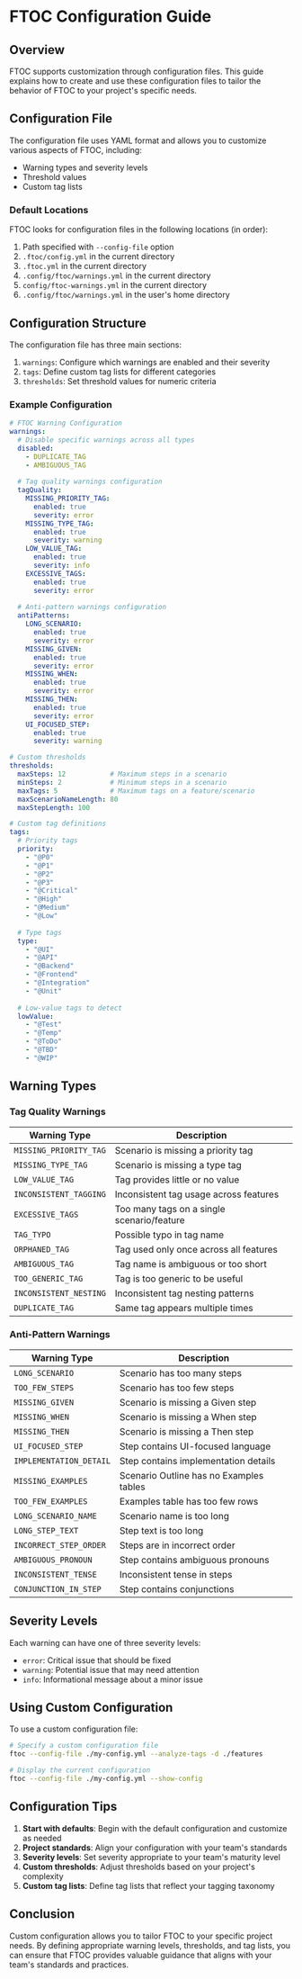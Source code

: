 # FTOC Configuration Guide

## Overview

FTOC supports customization through configuration files. This guide explains how to create and use these configuration files to tailor the behavior of FTOC to your project's specific needs.

## Configuration File

The configuration file uses YAML format and allows you to customize various aspects of FTOC, including:

- Warning types and severity levels
- Threshold values
- Custom tag lists

### Default Locations

FTOC looks for configuration files in the following locations (in order):

1. Path specified with `--config-file` option
2. `.ftoc/config.yml` in the current directory
3. `.ftoc.yml` in the current directory
4. `.config/ftoc/warnings.yml` in the current directory
5. `config/ftoc-warnings.yml` in the current directory
6. `.config/ftoc/warnings.yml` in the user's home directory

## Configuration Structure

The configuration file has three main sections:

1. `warnings`: Configure which warnings are enabled and their severity
2. `tags`: Define custom tag lists for different categories
3. `thresholds`: Set threshold values for numeric criteria

### Example Configuration

```yaml
# FTOC Warning Configuration
warnings:
  # Disable specific warnings across all types
  disabled:
    - DUPLICATE_TAG
    - AMBIGUOUS_TAG
  
  # Tag quality warnings configuration
  tagQuality:
    MISSING_PRIORITY_TAG:
      enabled: true
      severity: error
    MISSING_TYPE_TAG:
      enabled: true
      severity: warning
    LOW_VALUE_TAG:
      enabled: true
      severity: info
    EXCESSIVE_TAGS:
      enabled: true
      severity: error
  
  # Anti-pattern warnings configuration
  antiPatterns:
    LONG_SCENARIO:
      enabled: true
      severity: error
    MISSING_GIVEN:
      enabled: true
      severity: error
    MISSING_WHEN:
      enabled: true
      severity: error
    MISSING_THEN:
      enabled: true
      severity: error
    UI_FOCUSED_STEP:
      enabled: true
      severity: warning

# Custom thresholds
thresholds:
  maxSteps: 12           # Maximum steps in a scenario
  minSteps: 2            # Minimum steps in a scenario
  maxTags: 5             # Maximum tags on a feature/scenario
  maxScenarioNameLength: 80
  maxStepLength: 100

# Custom tag definitions
tags:
  # Priority tags
  priority:
    - "@P0"
    - "@P1"
    - "@P2"
    - "@P3"
    - "@Critical"
    - "@High"
    - "@Medium"
    - "@Low"
  
  # Type tags
  type:
    - "@UI"
    - "@API"
    - "@Backend"
    - "@Frontend"
    - "@Integration"
    - "@Unit"
  
  # Low-value tags to detect
  lowValue:
    - "@Test"
    - "@Temp"
    - "@ToDo"
    - "@TBD"
    - "@WIP"
```

## Warning Types

### Tag Quality Warnings

| Warning Type | Description |
|--------------|-------------|
| `MISSING_PRIORITY_TAG` | Scenario is missing a priority tag |
| `MISSING_TYPE_TAG` | Scenario is missing a type tag |
| `LOW_VALUE_TAG` | Tag provides little or no value |
| `INCONSISTENT_TAGGING` | Inconsistent tag usage across features |
| `EXCESSIVE_TAGS` | Too many tags on a single scenario/feature |
| `TAG_TYPO` | Possible typo in tag name |
| `ORPHANED_TAG` | Tag used only once across all features |
| `AMBIGUOUS_TAG` | Tag name is ambiguous or too short |
| `TOO_GENERIC_TAG` | Tag is too generic to be useful |
| `INCONSISTENT_NESTING` | Inconsistent tag nesting patterns |
| `DUPLICATE_TAG` | Same tag appears multiple times |

### Anti-Pattern Warnings

| Warning Type | Description |
|--------------|-------------|
| `LONG_SCENARIO` | Scenario has too many steps |
| `TOO_FEW_STEPS` | Scenario has too few steps |
| `MISSING_GIVEN` | Scenario is missing a Given step |
| `MISSING_WHEN` | Scenario is missing a When step |
| `MISSING_THEN` | Scenario is missing a Then step |
| `UI_FOCUSED_STEP` | Step contains UI-focused language |
| `IMPLEMENTATION_DETAIL` | Step contains implementation details |
| `MISSING_EXAMPLES` | Scenario Outline has no Examples tables |
| `TOO_FEW_EXAMPLES` | Examples table has too few rows |
| `LONG_SCENARIO_NAME` | Scenario name is too long |
| `LONG_STEP_TEXT` | Step text is too long |
| `INCORRECT_STEP_ORDER` | Steps are in incorrect order |
| `AMBIGUOUS_PRONOUN` | Step contains ambiguous pronouns |
| `INCONSISTENT_TENSE` | Inconsistent tense in steps |
| `CONJUNCTION_IN_STEP` | Step contains conjunctions |

## Severity Levels

Each warning can have one of three severity levels:

- `error`: Critical issue that should be fixed
- `warning`: Potential issue that may need attention
- `info`: Informational message about a minor issue

## Using Custom Configuration

To use a custom configuration file:

```bash
# Specify a custom configuration file
ftoc --config-file ./my-config.yml --analyze-tags -d ./features

# Display the current configuration
ftoc --config-file ./my-config.yml --show-config
```

## Configuration Tips

1. **Start with defaults**: Begin with the default configuration and customize as needed
2. **Project standards**: Align your configuration with your team's standards
3. **Severity levels**: Set severity appropriate to your team's maturity level
4. **Custom thresholds**: Adjust thresholds based on your project's complexity
5. **Custom tag lists**: Define tag lists that reflect your tagging taxonomy

## Conclusion

Custom configuration allows you to tailor FTOC to your specific project needs. By defining appropriate warning levels, thresholds, and tag lists, you can ensure that FTOC provides valuable guidance that aligns with your team's standards and practices.
